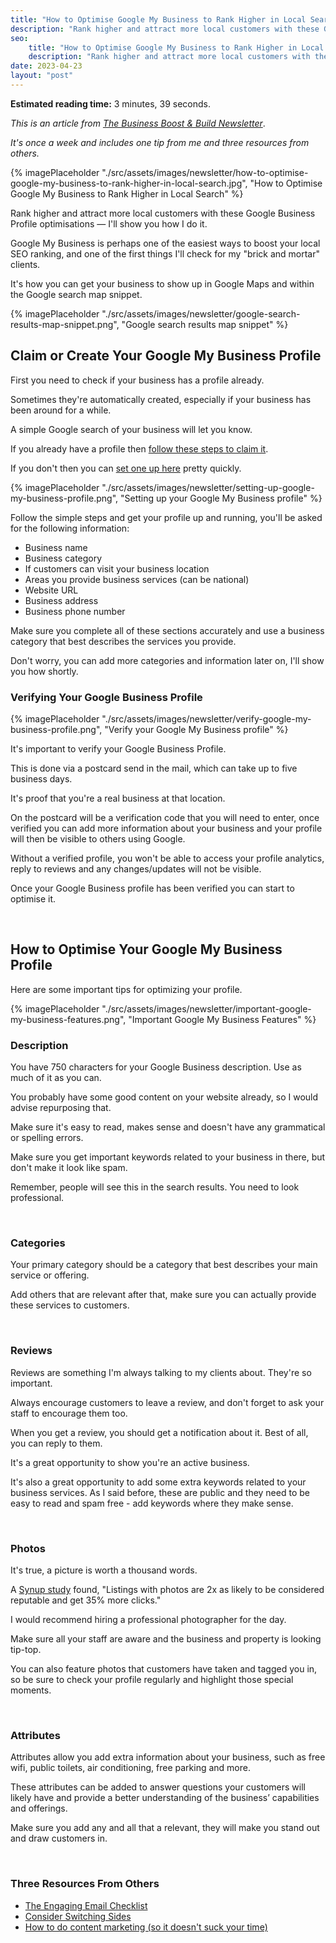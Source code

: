 ```yaml
---
title: "How to Optimise Google My Business to Rank Higher in Local Search"
description: "Rank higher and attract more local customers with these Google Business Profile optimisations — I'll show you how I do it."
seo:
    title: "How to Optimise Google My Business to Rank Higher in Local Search"
    description: "Rank higher and attract more local customers with these Google Business Profile optimisations — I'll show you how I do it."
date: 2023-04-23
layout: "post"
---
```


**Estimated reading time:** 3 minutes, 39 seconds.

*This is an article from [The Business Boost & Build Newsletter](/newsletter)*. 

*It's once a week and includes one tip from me and three resources from others.*

{% imagePlaceholder "./src/assets/images/newsletter/how-to-optimise-google-my-business-to-rank-higher-in-local-search.jpg", "How to Optimise Google My Business to Rank Higher in Local Search" %}

Rank higher and attract more local customers with these Google Business Profile optimisations — I'll show you how I do it.

Google My Business is perhaps one of the easiest ways to boost your local SEO ranking, and one of the first things I'll check for my "brick and mortar" clients.

It's how you can get your business to show up in Google Maps and within the Google search map snippet.

{% imagePlaceholder "./src/assets/images/newsletter/google-search-results-map-snippet.png", "Google search results map snippet" %}

## Claim or Create Your Google My Business Profile

First you need to check if your business has a profile already.

Sometimes they're automatically created, especially if your business has been around for a while.

A simple Google search of your business will let you know.

If you already have a profile then [follow these steps to claim it](https://support.google.com/business/answer/4566671).

If you don't then you can [set one up here](https://www.google.com/business/) pretty quickly.

{% imagePlaceholder "./src/assets/images/newsletter/setting-up-google-my-business-profile.png", "Setting up your Google My Business profile" %}

Follow the simple steps and get your profile up and running, you'll be asked for the following information:

- Business name
- Business category
- If customers can visit your business location
- Areas you provide business services (can be national)
- Website URL
- Business address
- Business phone number

Make sure you complete all of these sections accurately and use a business category that best describes the services you provide.

Don't worry, you can add more categories and information later on, I'll show you how shortly.

### Verifying Your Google Business Profile

{% imagePlaceholder "./src/assets/images/newsletter/verify-google-my-business-profile.png", "Verify your Google My Business profile" %}

It's important to verify your Google Business Profile.

This is done via a postcard send in the mail, which can take up to five business days.

It's proof that you're a real business at that location.

On the postcard will be a verification code that you will need to enter, once verified you can add more information about your business and your profile will then be visible to others using Google.

Without a verified profile, you won't be able to access your profile analytics, reply to reviews and any changes/updates will not be visible.

Once your Google Business profile has been verified you can start to optimise it.

&nbsp;
## How to Optimise Your Google My Business Profile

Here are some important tips for optimizing your profile.

{% imagePlaceholder "./src/assets/images/newsletter/important-google-my-business-features.png", "Important Google My Business Features" %}

### Description

You have 750 characters for your Google Business description. Use as much of it as you can.

You probably have some good content on your website already, so I would advise repurposing that.

Make sure it's easy to read, makes sense and doesn't have any grammatical or spelling errors.

Make sure you get important keywords related to your business in there, but don't make it look like spam.

Remember, people will see this in the search results. You need to look professional.

&nbsp;
### Categories

Your primary category should be a category that best describes your main service or offering.

Add others that are relevant after that, make sure you can actually provide these services to customers.

&nbsp;
### Reviews

Reviews are something I'm always talking to my clients about. They're so important.

Always encourage customers to leave a review, and don't forget to ask your staff to encourage them too.

When you get a review, you should get a notification about it. Best of all, you can reply to them.

It's a great opportunity to show you're an active business.

It's also a great opportunity to add some extra keywords related to your business services. As I said before, these are public and they need to be easy to read and spam free - add keywords where they make sense.

&nbsp;
### Photos

It's true, a picture is worth a thousand words.

A [Synup study](https://synpost.synup.com/8-awesome-things-can-google-business-profile/) found, "Listings with photos are 2x as likely to be considered reputable and get 35% more clicks."

I would recommend hiring a professional photographer for the day.

Make sure all your staff are aware and the business and property is looking tip-top.

You can also feature photos that customers have taken and tagged you in, so be sure to check your profile regularly and highlight those special moments.

&nbsp;
### Attributes

Attributes allow you add extra information about your business, such as free wifi, public toilets, air conditioning, free parking and more.

These attributes can be added to answer questions your customers will likely have and provide a better understanding of the business’ capabilities and offerings.

Make sure you add any and all that a relevant, they will make you stand out and draw customers in.


&nbsp;
### Three Resources From Others

- [The Engaging Email Checklist](https://alexvandromme.gumroad.com/l/TEEC)
- [Consider Switching Sides](https://seths.blog/2023/04/consider-switching-sides/?utm_source=ForTheInterestedNewsletter)
- [How to do content marketing (so it doesn't suck your time)](https://www.outliergrowth.com/p/make-content-marketing-not-suck-your-time)


